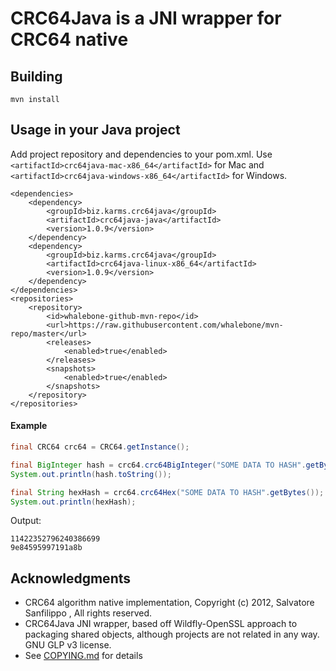 # CRC64Java is a JNI wrapper for CRC64 native

## Building

    mvn install
    
## Usage in your Java project
Add project repository and dependencies to your pom.xml. Use ```<artifactId>crc64java-mac-x86_64</artifactId>``` for Mac and ```<artifactId>crc64java-windows-x86_64</artifactId>``` for Windows.

    <dependencies>
        <dependency>
            <groupId>biz.karms.crc64java</groupId>
            <artifactId>crc64java-java</artifactId>
            <version>1.0.9</version>
        </dependency>
        <dependency>
            <groupId>biz.karms.crc64java</groupId>
            <artifactId>crc64java-linux-x86_64</artifactId>
            <version>1.0.9</version>
        </dependency>
    </dependencies>
    <repositories>
        <repository>
            <id>whalebone-github-mvn-repo</id>
            <url>https://raw.githubusercontent.com/whalebone/mvn-repo/master</url>
            <releases>
                <enabled>true</enabled>
            </releases>
            <snapshots>
                <enabled>true</enabled>
            </snapshots>
        </repository>
    </repositories>

#### Example
```java
final CRC64 crc64 = CRC64.getInstance();

final BigInteger hash = crc64.crc64BigInteger("SOME DATA TO HASH".getBytes());
System.out.println(hash.toString());

final String hexHash = crc64.crc64Hex("SOME DATA TO HASH".getBytes());
System.out.println(hexHash);
```    
Output:

    11422352796240386699
    9e84595997191a8b

## Acknowledgments

 * CRC64 algorithm native implementation, Copyright (c) 2012, Salvatore Sanfilippo <antirez at gmail dot com>, All rights reserved.
 * CRC64Java JNI wrapper, based off Wildfly-OpenSSL approach to packaging shared objects, although projects are not related in any way. GNU GLP v3 license.
 * See [COPYING.md](./COPYING.md) for details

